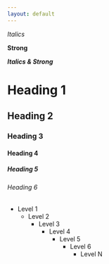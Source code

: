 ```yaml
---
layout: default
---
```

_Italics_

__Strong__

___Italics & Strong___

# Heading 1

## Heading 2

### Heading 3

#### Heading 4

##### Heading 5

###### Heading 6

- Level 1
  - Level 2
    - Level 3
      - Level 4
        - Level 5
          - Level 6
            - Level N